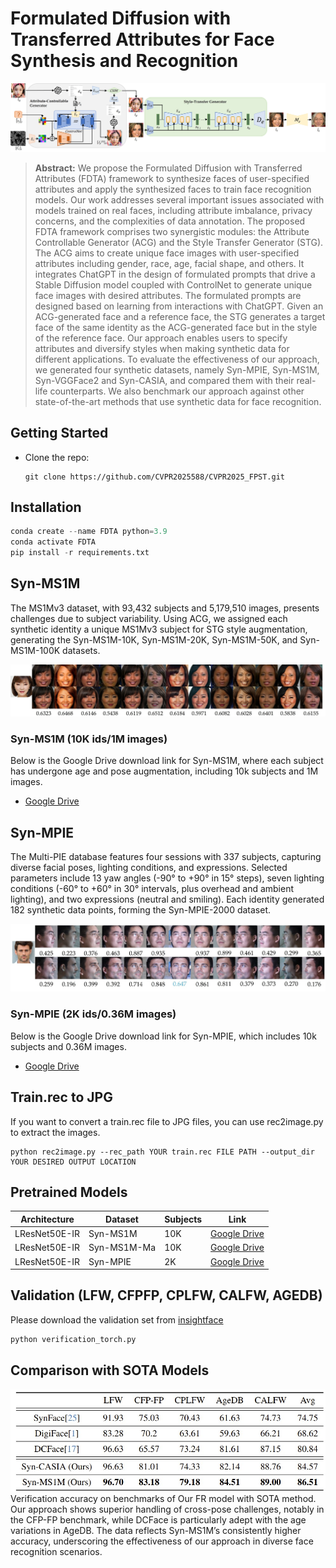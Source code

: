 # Formulated Diffusion with Transferred Attributes for Face Synthesis and Recognition
![workflow.png](workflow6.jpg)
> **Abstract:** We propose the Formulated Diffusion with Transferred Attributes (FDTA) framework to synthesize faces of user-specified attributes and apply the synthesized faces to train face recognition models. Our work addresses several important issues associated with models trained on real faces, including attribute imbalance, privacy concerns, and the complexities of data annotation. The proposed FDTA framework comprises two synergistic modules: the Attribute Controllable Generator (ACG) and the Style Transfer Generator (STG). The ACG aims to create unique face images with user-specified attributes including gender, race, age, facial shape, and others. It integrates ChatGPT in the design of formulated prompts that drive a Stable Diffusion model coupled with ControlNet to generate unique face images with desired attributes. The formulated prompts are designed based on learning from interactions with ChatGPT. Given an ACG-generated face and a reference face, the STG generates a target face of the same identity as the ACG-generated face but in the style of the reference face. Our approach enables users to specify attributes and diversify styles when making synthetic data for different applications. To evaluate the effectiveness of our approach, we generated four synthetic datasets, namely Syn-MPIE, Syn-MS1M, Syn-VGGFace2 and Syn-CASIA, and compared them with their real-life counterparts. We also benchmark our approach against other state-of-the-art methods that use synthetic data for face recognition.
>
> 
## Getting Started
- Clone the repo:
    ```
    git clone https://github.com/CVPR2025588/CVPR2025_FPST.git
    ```
## Installation
```python
conda create --name FDTA python=3.9
conda activate FDTA
pip install -r requirements.txt
```
## Syn-MS1M 
The MS1Mv3 dataset, with 93,432 subjects and 5,179,510 images, presents challenges due to subject variability. Using ACG, we assigned each synthetic identity a unique MS1Mv3 subject for STG style augmentation, generating the Syn-MS1M-10K, Syn-MS1M-20K, Syn-MS1M-50K, and Syn-MS1M-100K datasets.

![ms1m_sample.jpg](ms1m_sample.jpg)

### Syn-MS1M (10K ids/1M images)
Below is the Google Drive download link for Syn-MS1M, where each subject has undergone age and pose augmentation, including 10k subjects and 1M images.
- [Google Drive](https://drive.google.com/drive/folders/1TN_FftxXr_IP0iqsnu11itPGpCyfpYTo?usp=sharing)

## Syn-MPIE 
The Multi-PIE database features four sessions with 337 subjects, capturing diverse facial poses, lighting conditions, and expressions. Selected parameters include 13 yaw angles (-90° to +90° in 15° steps), seven lighting conditions (-60° to +60° in 30° intervals, plus overhead and ambient lighting), and two expressions (neutral and smiling). Each identity generated 182 synthetic data points, forming the Syn-MPIE-2000 dataset.

![mpie_sample.jpg](mpie_sample.jpg)

### Syn-MPIE (2K ids/0.36M images)
Below is the Google Drive download link for Syn-MPIE, which includes 10k subjects and 0.36M images.
- [Google Drive](https://drive.google.com/drive/folders/1NQgHm_CM7zgnXtq_Vs5K6Y3s3zmEu8ZT?usp=sharing)

## Train.rec to JPG  
If you want to convert a train.rec file to JPG files, you can use rec2image.py to extract the images.

```
python rec2image.py --rec_path YOUR train.rec FILE PATH --output_dir YOUR DESIRED OUTPUT LOCATION
```

## Pretrained Models
| Architecture | Dataset      | Subjects  | Link
|--------------|--------------|-----------|-----------|
| LResNet50E-IR          | Syn-MS1M | 10K | [Google Drive](https://drive.google.com/drive/folders/1TIBF4dSXZeTUSshphV7YiV7E-OkdMYYV?usp=sharing) |
| LResNet50E-IR          | Syn-MS1M-Ma | 10K | [Google Drive](https://drive.google.com/drive/folders/1NJzRvQLU57j-GMgLX1zkkMkfBbL0LzGT?usp=sharing) |
| LResNet50E-IR          | Syn-MPIE | 2K | [Google Drive](https://drive.google.com/file/d/1MPU8gNiK9E1sBe_p6kLj4juPMR4o_nQF/view?usp=sharing) |

## Validation (LFW, CFPFP, CPLFW, CALFW, AGEDB)
Please download the validation set from [insightface](https://github.com/deepinsight/insightface/tree/master/recognition/_datasets_)
```python
python verification_torch.py
```

## Comparison with SOTA Models 
![table1.jpg](table1.jpg)
Verification accuracy on benchmarks of Our FR model with SOTA method. Our approach shows superior handling of cross-pose challenges, 
notably in the CFP-FP benchmark, while DCFace is particularly adept with the age variations in AgeDB. 
The data reflects Syn-MS1M’s consistently higher accuracy, underscoring the effectiveness of our approach in diverse face recognition scenarios.
